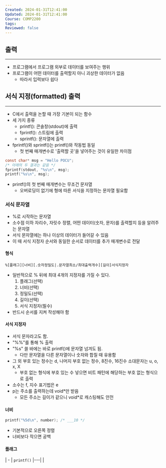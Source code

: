 ```yaml
---
Created: 2024-01-31T12:41:00
Updated: 2024-01-31T12:41:00
Course: COMP2200
tags: 
Reviewed: false
---
```

## 출력
---
- 프로그램에서 프로그램 외부로 데이터를 보여주는 행위
- 프로그램이 어떤 데이터를 출력할지 아니 괴상한 데이터가 없음
	- 따라서 입력보다 쉽다

## 서식 지정(formatted) 출력
---
- C에서 출력을 논할 때 가장 기본이 되는 함수
- 세 가지 종류
	- printf(): 콘솔창(stdout)에 출력
	- fprintf(): 스트림에 출력
	- sprintf(): 문자열에 출력
- fprintf()와 sprintf()는 printf()와 작동법 동일
	- 첫 번째 매개변수로 '출력할 곳'을 넣어주는 것이 유일한 차이점
```c
const char* msg = "Hello POCU";
/* 아래의 두 결과는 같음 */
fprintf(stdout, "%s\n", msg);
printf("%s\n", msg);
```
- printf()의 첫 번째 매개변수는 무조건 문자열
	- 오버로딩이 없기에 형에 따른 서식을 지정하는 문자열 필요함
### 서식 문자열
- %로 시작하는 문자열
- 소수점 이하 자리수, 자릿수 정렬, 어떤 데이터(숫자, 문자)를 출력할지 등을 알려주는 문자열
- 서식 문자열에는 하나 이상의 데이터가 들어갈 수 있음
- 이 때 서식 지정자 순서와 동일한 순서로 데이터를 추가 매개변수로 전달
#### 형식
```
%[플래그][너비][.숫자정밀도|.문자열최소/최대출력개수][길이]서식지정자
```
- 일반적으로 % 뒤에 최대 4개의 지정자를 가질 수 있다.
	1. 플래그(선택)
	2. 너비(선택)
	3. 정밀도(선택)
	4. 길이(선택)
	5. 서식 지정자(필수)
- 반드시 순서를 지켜 작성해야 함
#### 서식 지정자
- 서식 문자라고도 함.
- "\%%"를 통해 % 출력
- "%s" 쓸 바에는 바로 printf()에 문자열 넘겨도 됨.
	- 다만 문자열을 다른 문자열이나 숫자와 합칠 때 유용함
- 그 외 부호 있는 정수는 d, 나머지 부호 없는 정수, 8진수, 16진수 소대문자는 u, o, x, X
	- 부호 없는 형식에 부호 있는 수 넣으면 비트 패턴에 해당하는 부호 없는 형식으로 출력
- 소수는 f, 지수 표기법은 e
- p는 주소를 출력하는데 void\*만 받음
	- 모든 주소는 길이가 같으니 void\*로 캐스팅해도 안전
#### 너비
```c
printf("%5d\n", number); /* ___10 */
```
- 기본적으로 오른쪽 정렬
- 너비보다 작으면 공백
#### 플래그
| - |  `printf()` |---|
|


